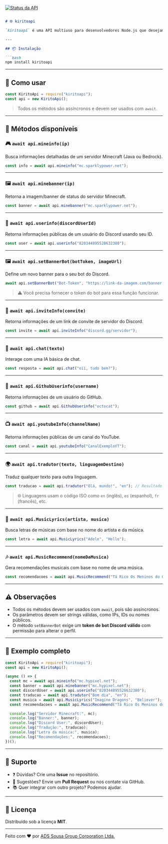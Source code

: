 [![Status da API](https://k-status.ecoguardiao.tech/api/badge/6/status)](https://k-status.ecoguardiao.tech/status/kiritoapi)
````markdown

# 🌐 kiritoapi

`kiritoapi` é uma API multiuso para desenvolvedores Node.js que desejam acessar facilmente informações de jogos, usuários do Discord, GitHub, YouTube, tradução de textos, letras de músicas, IA de conversa e muito mais — tudo com apenas uma linha de código.

---

## 📦 Instalação

```bash
npm install kiritoapi
````

---

## 🚀 Como usar

```js
const KiritoApi = require("kiritoapi");
const api = new KiritoApi();
```

> Todos os métodos são assíncronos e devem ser usados com `await`.

---

## 📘 Métodos disponíveis

### 🎮 `await api.mineinfo(ip)`

Busca informações detalhadas de um servidor Minecraft (Java ou Bedrock).

```js
const info = await api.mineinfo("mc.sparklypower.net");
```

---

### 🖼️ `await api.minebanner(ip)`

Retorna a imagem/banner de status do servidor Minecraft.

```js
const banner = await api.minebanner("mc.sparklypower.net");
```

---

### 🤖 `await api.userinfo(discordUserId)`

Retorna informações públicas de um usuário do Discord usando seu ID.

```js
const user = await api.userinfo("820344895528632380");
```

---

### 🖼️ `await api.setBannerBot(botToken, imageUrl)`

Define um novo banner para o seu bot do Discord.

```js
await api.setBannerBot("Bot-Token", "https://link-da-imagem.com/banner.png");
```

> ⚠️ Você precisa fornecer o token do bot para essa função funcionar.

---

### 🔗 `await api.inviteInfo(convite)`

Retorna informações de um link de convite de servidor do Discord.

```js
const invite = await api.inviteInfo("discord.gg/servidor");
```

---

### 🤖 `await api.chat(texto)`

Interage com uma IA básica de chat.

```js
const resposta = await api.chat("oii, tudo bem?");
```

---

### 🐙 `await api.GithubUserinfo(username)`

Retorna informações de um usuário do GitHub.

```js
const github = await api.GithubUserinfo("octocat");
```

---

### 📺 `await api.youtubeInfo(channelName)`

Retorna informações públicas de um canal do YouTube.

```js
const canal = await api.youtubeInfo("CanalExemploYT");
```

---

### 🌍 `await api.tradutor(texto, linguagemDestino)`

Traduz qualquer texto para outra linguagem.

```js
const traducao = await api.tradutor("Olá, mundo!", "en"); // Resultado: "Hello, world!"
```

> 🌐 Linguagens usam o código ISO como `en` (inglês), `es` (espanhol), `fr` (francês), etc.

---

### 🎵 `await api.MusicLyrics(artista, musica)`

Busca letras de músicas com base no nome do artista e da música.

```js
const letra = await api.MusicLyrics("Adele", "Hello");
```

---

### 🎶 `await api.MusicRecommend(nomeDaMusica)`

Gera recomendações musicais com base no nome de uma música.

```js
const recomendacoes = await api.MusicRecommend("Tá Rico Os Meninos do Gueto");
```

---

## ⚠️ Observações

* Todos os métodos devem ser usados com `await`, pois são assíncronos.
* Os parâmetros devem ser strings válidas, como IPs, IDs ou nomes públicos.
* O método `setBannerBot` exige um **token de bot Discord válido** com permissão para alterar o perfil.

---

## 🧪 Exemplo completo

```js
const KiritoApi = require("kiritoapi");
const api = new KiritoApi();

(async () => {
  const mc = await api.mineinfo("mc.hypixel.net");
  const banner = await api.minebanner("mc.hypixel.net");
  const discordUser = await api.userinfo("820344895528632380");
  const traducao = await api.tradutor("Bom dia", "en");
  const musica = await api.MusicLyrics("Imagine Dragons", "Believer");
  const recomendacoes = await api.MusicRecommend("Tá Rico Os Meninos do Gueto");

  console.log("Servidor Minecraft:", mc);
  console.log("Banner:", banner);
  console.log("Discord User:", discordUser);
  console.log("Tradução:", traducao);
  console.log("Letra da música:", musica);
  console.log("Recomendações:", recomendacoes);
})();
```

---

## 💬 Suporte

* ❓ Dúvidas? Crie uma **Issue** no repositório.
* 🧠 Sugestões? Envie um **Pull Request** ou nos contate via GitHub.
* 📚 Quer integrar com outro projeto? Podemos ajudar.

---

## 📝 Licença

Distribuído sob a licença **MIT**.

---

Feito com ❤️ por [ADS Sousa Group Corporation Ltda.](https://github.com/KiritoGamesPlays)
